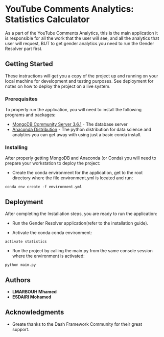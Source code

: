# YouTube Comments Analytics: Statistics Calculator

As a part of the YouTube Comments Analytics, this is the main application it is responsible for all the work that the user will see, and all the analytics that user will request, BUT to get gender analytics you need to run the Gender Resolver part first.
## Getting Started

These instructions will get you a copy of the project up and running on your local machine for development and testing purposes. See deployment for notes on how to deploy the project on a live system.

### Prerequisites

To properly run the application, you will need to install the following programs and packages:
* [MongoDB Community Server 3.6.1](https://www.mongodb.com/download-center#community) - The database server 
* [Anaconda Distribution](https://www.anaconda.com/distribution/) - The python distribution for data science and analytics 
 you can get away with using just a basic conda install.

### Installing

After properly getting MongoDB and Anaconda (or Conda) you will need to prepare your workstation to deploy the project:

* Create the conda environment for the application, get to the root directory where the file environment.yml is located and run:

```
conda env create -f environment.yml
```


## Deployment

After completing the Installation steps, you are ready to run the application:
* Run the Gender Resolver application(refer to the installation guide).

* Activate the conda conda environment:

```
activate statistics
```
* Run the project by calling the main.py from the same console session where the environment is activated:

```
python main.py
```

## Authors

* **LMARBOUH Mhamed** 
* **ESDAIRI Mohamed** 


## Acknowledgments

* Greate thanks to the Dash Framework Community for their great support.

